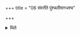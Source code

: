 +++
title = "06 संवर्त्तेते पुंश्चलीमागधश्च"

+++

<details><summary>थिते</summary>

संवर्त्तेते पुंश्चलीमागधश्च ६
</details>
